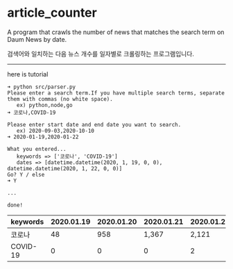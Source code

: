 # article_counter

A program that crawls the number of news that matches the search term on Daum News by date.

검색어와 일치하는 다음 뉴스 개수를 일자별로 크롤링하는 프로그램입니다.

---

here is tutorial

```
➜ python src/parser.py
Please enter a search term.If you have multiple search terms, separate them with commas (no white space).
   ex) python,node,go
➜ 코로나,COVID-19

Please enter start date and end date you want to search.
   ex) 2020-09-03,2020-10-10
➜ 2020-01-19,2020-01-22

What you entered...
   keywords => ['코로나', 'COVID-19']
   dates => [datetime.datetime(2020, 1, 19, 0, 0), datetime.datetime(2020, 1, 22, 0, 0)]
Go? Y / else
➜ Y

...

done!
```

| keywords | 2020.01.19 | 2020.01.20 | 2020.01.21 | 2020.01.22 |
| -------- | ---------- | ---------- | ---------- | ---------- |
| 코로나   | 48         | 958        | 1,367      | 2,121      |
| COVID-19 | 0          | 0          | 0          | 2          |
